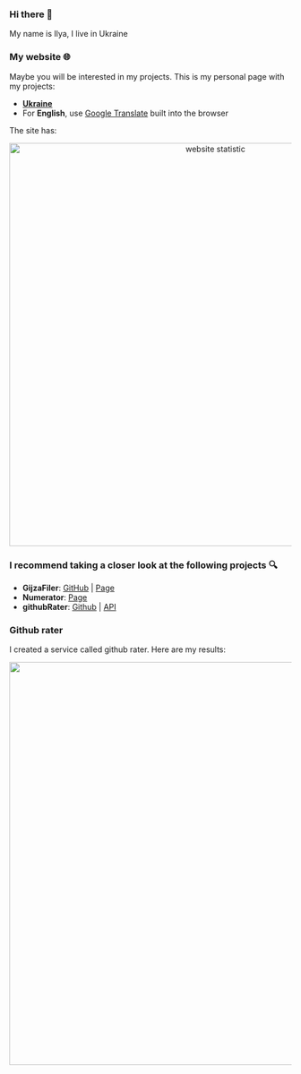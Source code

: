 ### Hi there 👋
My name is Ilya, I live in Ukraine
### My website 🌐
Maybe you will be interested in my projects. This is my personal page with my projects:
- **[Ukraine](https://devlog.pythonanywhere.com/projects/page1/)**
- For **English**, use [Google Translate](https://translate.google.com) built into the browser

The site has:
<p align="center"><img width="720" src="https://devlog.pythonanywhere.com/api/actSTATISTIC/" alt="website statistic"></p>

### I recommend taking a closer look at the following projects 🔍
- **GijzaFiler**: [GitHub](https://github.com/dadencukillia/Gijzafiler-golang) | [Page](https://devlog.pythonanywhere.com/project/id8/)
- **Numerator**: [Page](https://devlog.pythonanywhere.com/project/id6/)
- **githubRater**: [Github](https://github.com/dadencukillia/githubRater) | [API](http://ec2-16-170-205-215.eu-north-1.compute.amazonaws.com/)

### Github rater
I created a service called github rater. Here are my results:
<p align="center"><img width="720" src="http://ec2-16-170-205-215.eu-north-1.compute.amazonaws.com/dadencukillia"></p>

